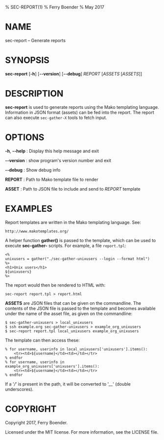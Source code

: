 % SEC-REPORT(1)
% Ferry Boender
% May 2017

<!---
Convert with pandoc to Groff man format:

pandoc this.md -s -t man > this.1
--->

# NAME

sec-report – Generate reports

# SYNOPSIS

 **sec-report** [**-h**] [**--version**] [**--debug**] *REPORT* [*ASSETS* [*ASSETS*]]

# DESCRIPTION

**sec-report** is used to generate reports using the Mako templating language.
Information in JSON format (assets) can be fed into the report. The report can
also execute `sec-gather-X` tools to fetch input.

# OPTIONS

**-h**, **--help**
:   Display this help message and exit

**--version**
:   show program's version number and exit

**--debug**
:   Show debug info

**REPORT**
:   Path to Mako template file to render

**ASSET**
:   Path to JSON file to include and send to *REPORT* template

# EXAMPLES

Report templates are written in the Mako templating language. See:

    http://www.makotemplates.org/

A helper function **gather()** is passed to the template, which can be used to
execute **sec-gather-** scripts. For example, a file `report.tpl`:

    <%
    unixusers = gather("./sec-gather-unixusers --login --format html")
    %>
    <h1>Unix users</h1>
    ${unixusers}
    %>

The report would then be rendered to HTML with:

    sec-report report.tpl > report.html

**ASSETS** are JSON files that can be given on the commandline. The contents
of the JSON file is passed to the template and becomes available under the
name of the asset file, as given on the commandline:

    $ sec-gather-unixusers > local_unixusers
    $ ssh example.org sec-gather-unixusers > example_org_unixusers
    $ sec-report report.tpl local_unixusers example_org_unixusers

The template can then access these:

    % for username, userinfo in local_unixusers['unixusers'].items():
        <tr><td>${username}</td><td></td></tr>
    % endfor
    % for username, userinfo in example_org_unixusers['unixusers'].items():
        <tr><td>${username}</td><td></td></tr>
    % endfor

If a '*/*' is present in the path, it will be converted to '*\_\_*' (double
underscores).

# COPYRIGHT

Copyright 2017, Ferry Boender.

Licensed under the MIT license. For more information, see the LICENSE file.
